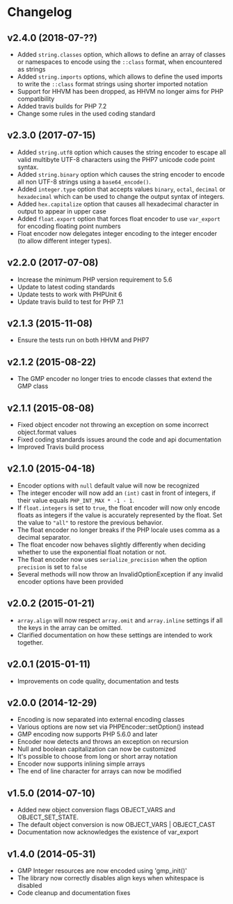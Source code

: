 # Changelog #

## v2.4.0 (2018-07-??) ##

  * Added `string.classes` option, which allows to define an array of classes or
    namespaces to encode using the `::class` format, when encountered as strings
  * Added `string.imports` options, which allows to define the used imports to write
    the `::class` format strings using shorter imported notation
  * Support for HHVM has been dropped, as HHVM no longer aims for PHP compatibility
  * Added travis builds for PHP 7.2
  * Change some rules in the used coding standard 

## v2.3.0 (2017-07-15) ##

  * Added `string.utf8` option which causes the string encoder to escape all
    valid multibyte UTF-8 characters using the PHP7 unicode code point syntax.
  * Added `string.binary` option which causes the string encoder to encode all
    non UTF-8 strings using a `base64_encode()`.
  * Added `integer.type` option that accepts values `binary`, `octal`, `decimal`
    or `hexadecimal` which can be used to change the output syntax of integers.
  * Added `hex.capitalize` option that causes all hexadecimal character in
    output to appear in upper case
  * Added `float.export` option that forces float encoder to use `var_export`
    for encoding floating point numbers
  * Float encoder now delegates integer encoding to the integer encoder (to
    allow different integer types).

## v2.2.0 (2017-07-08) ##

  * Increase the minimum PHP version requirement to 5.6
  * Update to latest coding standards
  * Update tests to work with PHPUnit 6
  * Update travis build to test for PHP 7.1

## v2.1.3 (2015-11-08) ##

  * Ensure the tests run on both HHVM and PHP7

## v2.1.2 (2015-08-22) ##

  * The GMP encoder no longer tries to encode classes that extend the GMP class

## v2.1.1 (2015-08-08) ##

  * Fixed object encoder not throwing an exception on some incorrect
    object.format values
  * Fixed coding standards issues around the code and api documentation
  * Improved Travis build process

## v2.1.0 (2015-04-18) ##

  * Encoder options with `null` default value will now be recognized
  * The integer encoder will now add an `(int)` cast in front of integers, if
    their value equals `PHP_INT_MAX * -1 - 1`.
  * If `float.integers` is set to `true`, the float encoder will now only encode
    floats as integers if the value is accurately represented by the float. Set
    the value to `"all"` to restore the previous behavior.
  * The float encoder no longer breaks if the PHP locale uses comma as a decimal
    separator.
  * The float encoder now behaves slightly differently when deciding whether to
    use the exponential float notation or not.
  * The float encoder now uses `serialize_precision` when the option `precision`
    is set to `false`
  * Several methods will now throw an InvalidOptionException if any invalid
    encoder options have been provided

## v2.0.2 (2015-01-21) ##

  * `array.align` will now respect `array.omit` and `array.inline` settings if
    all the keys in the array can be omitted.
  * Clarified documentation on how these settings are intended to work
    together.

## v2.0.1 (2015-01-11) ##

  * Improvements on code quality, documentation and tests

## v2.0.0 (2014-12-29) ##

  * Encoding is now separated into external encoding classes
  * Various options are now set via PHPEncoder::setOption() instead
  * GMP encoding now supports PHP 5.6.0 and later
  * Encoder now detects and throws an exception on recursion
  * Null and boolean capitalization can now be customized
  * It's possible to choose from long or short array notation
  * Encoder now supports inlining simple arrays
  * The end of line character for arrays can now be modified

## v1.5.0 (2014-07-10) ##

  * Added new object conversion flags OBJECT_VARS and OBJECT_SET_STATE.
  * The default object conversion is now OBJECT_VARS | OBJECT_CAST
  * Documentation now acknowledges the existence of var_export

## v1.4.0 (2014-05-31) ##

  * GMP Integer resources are now encoded using 'gmp_init()'
  * The library now correctly disables align keys when whitespace is disabled
  * Code cleanup and documentation fixes
